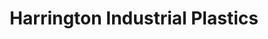 ---
title: "Harrington Industrial Plastics"
url: /boise/harrington-industrial-plastics/
shop: Allgemein
---